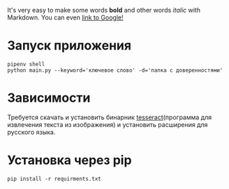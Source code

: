 It's very easy to make some words **bold** and other words *italic* with Markdown. You can even [link to Google!](http://google.com)
# Запуск приложения
```console
pipenv shell
python main.py --keyword='ключевое слово' -d='папка с доверенностями'
```
# Зависимости
Требуется скачать и установить бинарник [tesseract](https://github.com/tesseract-ocr/tesseract/wiki/Downloads)(программа для извлечения текста из изображения) и установить расширения для русского языка.
# Установка через pip
```console
pip install -r requirments.txt
```